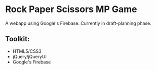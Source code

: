 # Rock Paper Scissors MP Game
A webapp using Google's Firebase.
Currently in draft-planning phase.


## Toolkit:
* HTML5/CSS3
* jQuery/jQueryUI
* Google's Firebase